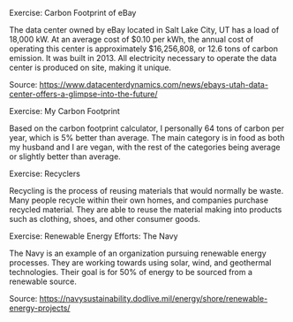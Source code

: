 Exercise: Carbon Footprint of eBay

The data center owned by eBay located in Salt Lake City, UT has a load of 18,000 kW. At an average cost of $0.10 per kWh, the annual cost of operating this center is approximately $16,256,808, or 12.6 tons of carbon emission. It was built in 2013. All electricity necessary to operate the data center is produced on site, making it unique.

Source:
https://www.datacenterdynamics.com/news/ebays-utah-data-center-offers-a-glimpse-into-the-future/


Exercise: My Carbon Footprint

Based on the carbon footprint calculator, I personally 64 tons of carbon per year, which is 5% better than average. The main category is in food as both my husband and I are vegan, with the rest of the categories being average or slightly better than average.
 

Exercise: Recyclers

Recycling is the process of reusing materials that would normally be waste. Many people recycle within their own homes, and companies purchase recycled material. They are able to reuse the material making into products such as clothing, shoes, and other consumer goods.


Exercise: Renewable Energy Efforts: The Navy

The Navy is an example of an organization pursuing renewable energy processes. They are working towards using solar, wind, and geothermal technologies. Their goal is for 50% of energy to be sourced from a renewable source.

Source:
https://navysustainability.dodlive.mil/energy/shore/renewable-energy-projects/


